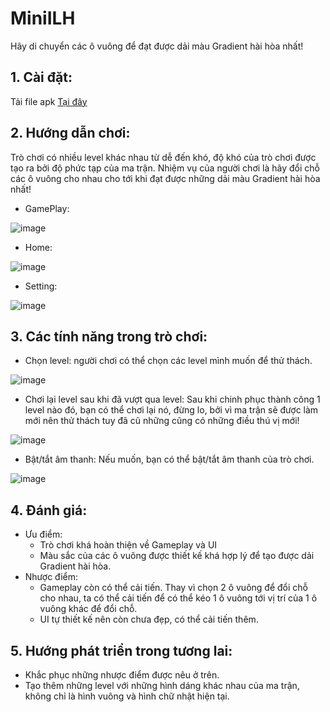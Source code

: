 # MiniILH
Hãy di chuyển các ô vuông để đạt được dải màu Gradient hài hòa nhất!
## 1. Cài đặt:
Tải file apk 
[Tại đây](https://drive.google.com/drive/folders/1n4oHDzljHXePpgC1aTgSJgbm82QHZHrv?usp=sharing)
## 2. Hướng dẫn chơi:
Trò chơi có nhiều level khác nhau từ dễ đến khó, độ khó của trò chơi được tạo ra bởi độ phức tạp của ma trận. Nhiệm vụ của người chơi là hãy đổi chỗ các ô vuông cho nhau cho tới khi đạt được những dải màu Gradient hài hòa nhất!

- GamePlay:

![image](https://github.com/NbutS/MiniILH/assets/95709306/5f86d8d9-d42e-4f7f-89cf-f184c928c389) 

- Home:

![image](https://github.com/NbutS/MiniILH/assets/95709306/96de6d6f-4c9e-49da-900b-4b9e4cf85c40)

- Setting:

![image](https://github.com/NbutS/MiniILH/assets/95709306/0c06b83c-c1a8-4eaa-a605-7474ad64023b)  
## 3. Các tính năng trong trò chơi:
- Chọn level: người chơi có thể chọn các level mình muốn để thử thách.

![image](https://github.com/NbutS/MiniILH/assets/95709306/14f9747a-3c16-493d-80f2-409754ccbd18)


- Chơi lại level sau khi đã vượt qua level: Sau khi chinh phục thành công 1 level nào đó, bạn có thể chơi lại nó, đừng lo, bởi vì ma trận sẽ được làm mới nên thử thách tuy đã cũ những cũng có những điều thú vị mới!

![image](https://github.com/NbutS/MiniILH/assets/95709306/0035ca5e-947c-490b-9c7f-adc82f91aa5c)

- Bật/tắt âm thanh: Nếu muốn, bạn có thể bật/tắt âm thanh của trò chơi.

![image](https://github.com/NbutS/MiniILH/assets/95709306/940966ae-eee6-4109-9a9a-c5ec18b42c7b)

## 4. Đánh giá:
- Ưu điểm:
  - Trò chơi khá hoàn thiện về Gameplay và UI
  - Màu sắc của các ô vuông được thiết kế khá hợp lý để tạo được dải Gradient hài hòa.
- Nhược điểm:
  - Gameplay còn có thể cải tiến. Thay vì chọn 2 ô vuông để đổi chỗ cho nhau, ta có thể cải tiến để có thể kéo 1 ô vuông tới vị trí của 1 ô vuông khác để đổi chỗ.
  - UI tự thiết kế nên còn chưa đẹp, có thể cải tiến thêm.
## 5. Hướng phát triển trong tương lai:
- Khắc phục những nhược điểm được nêu ở trên.
- Tạo thêm những level với những hình dáng khác nhau của ma trận, không chỉ là hình vuông và hình chữ nhật hiện tại.

